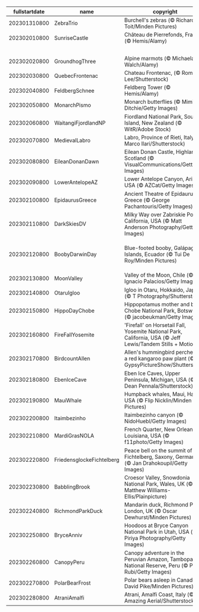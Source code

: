 |fullstartdate|name|copyright|title|image|
|--|--|--|--|--|
202301310800|ZebraTrio|Burchell's zebras (© Richard Du Toit/Minden Pictures)|Info|![](/en-AU/2023/02/202301310800ZebraTrio.jpg)|
202302010800|SunriseCastle|Château de Pierrefonds, France (© Hemis/Alamy)|Info|![](/en-AU/2023/02/202302010800SunriseCastle.jpg)|
||||![](/en-AU/2023/02/.jpg)|
202302020800|GroundhogThree|Alpine marmots (© Michaela Walch/Alamy)|Info|![](/en-AU/2023/02/202302020800GroundhogThree.jpg)|
202302030800|QuebecFrontenac|Chateau Frontenac, (© Romiana Lee/Shutterstock)|Info|![](/en-AU/2023/02/202302030800QuebecFrontenac.jpg)|
202302040800|FeldbergSchnee|Feldberg Tower (© Hemis/Alamy)|Info|![](/en-AU/2023/02/202302040800FeldbergSchnee.jpg)|
202302050800|MonarchPismo|Monarch butterflies (© Mimi Ditchie/Getty Images)|Info|![](/en-AU/2023/02/202302050800MonarchPismo.jpg)|
202302060800|WaitangiFjordlandNP|Fiordland National Park, South Island, New Zealand (© WitR/Adobe Stock)|Info|![](/en-AU/2023/02/202302060800WaitangiFjordlandNP.jpg)|
202302070800|MedievalLabro|Labro, Province of Rieti, Italy (© Marco Ilari/Shutterstock)|Info|![](/en-AU/2023/02/202302070800MedievalLabro.jpg)|
202302080800|EileanDonanDawn|Eilean Donan Castle, Highlands, Scotland (© VisualCommunications/Getty Images)|Info|![](/en-AU/2023/02/202302080800EileanDonanDawn.jpg)|
202302090800|LowerAntelopeAZ|Lower Antelope Canyon, Arizona, USA (© AZCat/Getty Images)|Info|![](/en-AU/2023/02/202302090800LowerAntelopeAZ.jpg)|
202302100800|EpidaurusGreece|Ancient Theatre of Epidaurus, Greece (© George Pachantouris/Getty Images)|Info|![](/en-AU/2023/02/202302100800EpidaurusGreece.jpg)|
202302110800|DarkSkiesDV|Milky Way over Zabriskie Point, California, USA (© Matt Anderson Photography/Getty Images)|Info|![](/en-AU/2023/02/202302110800DarkSkiesDV.jpg)|
202302120800|BoobyDarwinDay|Blue-footed booby, Galápagos Islands, Ecuador (© Tui De Roy/Minden Pictures)|A smooth landing, feet first|![](/en-AU/2023/02/202302120800BoobyDarwinDay.jpg)|
202302130800|MoonValley|Valley of the Moon, Chile (© Ignacio Palacios/Getty Images)|Info|![](/en-AU/2023/02/202302130800MoonValley.jpg)|
202302140800|OtaruIgloo|Igloo in Otaru, Hokkaido, Japan (© T Photography/Shutterstock)|Info|![](/en-AU/2023/02/202302140800OtaruIgloo.jpg)|
202302150800|HippoDayChobe|Hippopotamus mother and baby, Chobe National Park, Botswana (© jacobeukman/Getty Images)|Info|![](/en-AU/2023/02/202302150800HippoDayChobe.jpg)|
202302160800|FireFallYosemite|'Firefall' on Horsetail Fall, Yosemite National Park, California, USA (© Jeff Lewis/Tandem Stills + Motion)|Info|![](/en-AU/2023/02/202302160800FireFallYosemite.jpg)|
202302170800|BirdcountAllen|Allen's hummingbird perched on a red kangaroo paw plant (© GypsyPictureShow/Shutterstock)|Info|![](/en-AU/2023/02/202302170800BirdcountAllen.jpg)|
202302180800|EbenIceCave|Eben Ice Caves, Upper Peninsula, Michigan, USA (© Dean Pennala/Shutterstock)|Info|![](/en-AU/2023/02/202302180800EbenIceCave.jpg)|
202302190800|MauiWhale|Humpback whales, Maui, Hawaii, USA (© Flip Nicklin/Minden Pictures)|Info|![](/en-AU/2023/02/202302190800MauiWhale.jpg)|
202302200800|Itaimbezinho|Itaimbezinho canyon (© NidoHuebl/Getty Images)|Info|![](/en-AU/2023/02/202302200800Itaimbezinho.jpg)|
202302210800|MardiGrasNOLA|French Quarter, New Orleans, Louisiana, USA (© f11photo/Getty Images)|Info|![](/en-AU/2023/02/202302210800MardiGrasNOLA.jpg)|
202302220800|FriedensglockeFichtelberg|Peace bell on the summit of Fichtelberg, Saxony, Germany (© Jan Drahokoupil/Getty Images)|Info|![](/en-AU/2023/02/202302220800FriedensglockeFichtelberg.jpg)|
202302230800|BabblingBrook|Croesor Valley, Snowdonia National Park, Wales, UK (© Matthew Williams-Ellis/Plainpicture)|Info|![](/en-AU/2023/02/202302230800BabblingBrook.jpg)|
202302240800|RichmondParkDuck|Mandarin duck, Richmond Park, London, UK (© Oscar Dewhurst/Minden Pictures)|Info|![](/en-AU/2023/02/202302240800RichmondParkDuck.jpg)|
202302250800|BryceAnniv|Hoodoos at Bryce Canyon National Park in Utah, USA (© Piriya Photography/Getty Images)|Info|![](/en-AU/2023/02/202302250800BryceAnniv.jpg)|
202302260800|CanopyPeru|Canopy adventure in the Peruvian Amazon, Tambopata National Reserve, Peru (© Pere Rubi/Getty Images)|Info|![](/en-AU/2023/02/202302260800CanopyPeru.jpg)|
202302270800|PolarBearFrost|Polar bears asleep in Canada (© David Pike/Minden Pictures)|Info|![](/en-AU/2023/02/202302270800PolarBearFrost.jpg)|
202302280800|AtraniAmalfi|Atrani, Amalfi Coast, Italy (© Amazing Aerial/Shutterstock)|Info|![](/en-AU/2023/02/202302280800AtraniAmalfi.jpg)|
